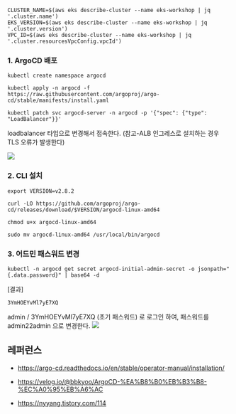 
```
CLUSTER_NAME=$(aws eks describe-cluster --name eks-workshop | jq '.cluster.name')
EKS_VERSION=$(aws eks describe-cluster --name eks-workshop | jq '.cluster.version')
VPC_ID=$(aws eks describe-cluster --name eks-workshop | jq '.cluster.resourcesVpcConfig.vpcId')
```

### 1. ArgoCD 배포 ###
```
kubectl create namespace argocd

kubectl apply -n argocd -f https://raw.githubusercontent.com/argoproj/argo-cd/stable/manifests/install.yaml

kubectl patch svc argocd-server -n argocd -p '{"spec": {"type": "LoadBalancer"}}'
```
loadbalancer 타입으로 변경해서 접속한다. (참고-ALB 인그레스로 설치하는 경우 TLS 오류가 발생한다)

![](https://github.com/gnosia93/eks-on-aws/blob/main/images/argo-cd-login.png)



### 2. CLI 설치 ###
```
export VERSION=v2.8.2

curl -LO https://github.com/argoproj/argo-cd/releases/download/$VERSION/argocd-linux-amd64

chmod u+x argocd-linux-amd64

sudo mv argocd-linux-amd64 /usr/local/bin/argocd
```

### 3. 어드민 패스워드 변경 ###
```
kubectl -n argocd get secret argocd-initial-admin-secret -o jsonpath="{.data.password}" | base64 -d
```
[결과]
```
3YmHOEYvMl7yE7XQ
```

admin / 3YmHOEYvMl7yE7XQ (초기 패스워드) 로 로그인 하여, 패스워드를 admin22admin 으로 변경한다.
![](https://github.com/gnosia93/eks-on-aws/blob/main/images/argo-cd-password.png)





## 레퍼런스 ##

* https://argo-cd.readthedocs.io/en/stable/operator-manual/installation/ 

* https://velog.io/@bbkyoo/ArgoCD-%EA%B8%B0%EB%B3%B8-%EC%A0%95%EB%A6%AC

* https://nyyang.tistory.com/114
  
